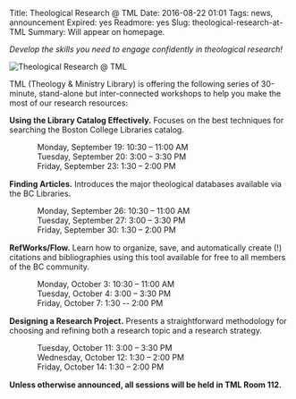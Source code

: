 Title: Theological Research @ TML
Date: 2016-08-22 01:01 
Tags: news, announcement
Expired: yes
Readmore: yes
Slug: theological-research-at-TML
Summary: Will appear on homepage.

<em>Develop the skills you need to engage confidently in theological research!</em>

<img src="/theme/img/news/2016-08/tml_web.png" alt="Theological Research @ TML" style="border: 0px;">

TML (Theology & Ministry Library) is offering the following series of 30-minute, stand-alone but inter-connected workshops to help you make the most of our research resources:


<strong>Using the Library Catalog Effectively.</strong>  Focuses on the best techniques for searching the Boston College Libraries catalog.

<p style="margin: 0 0 15px 50px">
Monday, September 19: 		10:30 – 11:00 AM <br />
Tuesday, September 20: 		  3:00 – 3:30 PM <br />
Friday, September 23: 		  1:30 – 2:00 PM
</p>


<strong>Finding Articles.</strong>  Introduces the major theological databases available via the BC Libraries.  

<p style="margin: 0 0 15px 50px">
Monday, September 26: 		10:30 – 11:00 AM <br />
Tuesday, September 27: 		 3:00 – 3:30 PM <br />
Friday, September 30:  		 1:30 – 2:00 PM
</p>

<strong>RefWorks/Flow.</strong>  Learn how to organize, save, and automatically create (!) citations and bibliographies using this tool available for free to all members of the BC community.

<p style="margin: 0 0 15px 50px">
Monday, October 3: 		           10:30 – 11:00 AM <br />
Tuesday, October 4: 			 3:00 – 3:30 PM <br />
Friday, October 7: 			 1:30 -- 2:00 PM
</p>

<strong>Designing a Research Project.</strong>  Presents a straightforward methodology for choosing and refining both a research topic and a research strategy.  

<p style="margin: 0 0 15px 50px">
Tuesday, October 11: 		3:00 – 3:30 PM <br />
Wednesday, October 12:                   1:30 – 2:00 PM <br />
Friday, October 14: 			1:30 – 2:00 PM
</p>

<strong>Unless otherwise announced, all sessions will be held in TML Room 112.</strong>


<!-- USEFUL CUT AND PASTE STUFF.

<img src="/theme/img/news/201X-XX/XXXX.png" alt="words" class="float_left">

<img src="/theme/img/news/201X-XX/XXXX.png" alt="words" class="float_right">

<a href="#" target="_blank">

-->
